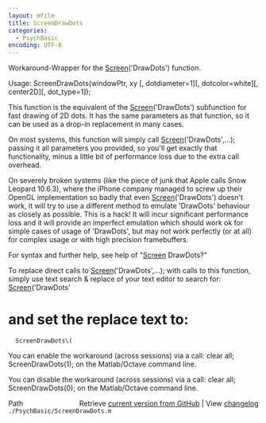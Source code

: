 ```yaml
---
layout: mfile
title: ScreenDrawDots
categories:
  - PsychBasic
encoding: UTF-8
---
```


Workaround-Wrapper for the [Screen](/docs/Screen)\('DrawDots'\) function.

Usage: ScreenDrawDots\(windowPtr, xy \[, dotdiameter=1\]\[, dotcolor=white\]\[, center2D\]\[, dot\_type=1\]\);

This function is the equivalent of the [Screen](/docs/Screen)\('DrawDots'\) subfunction
for fast drawing of 2D dots. It has the same parameters as that function,
so it can be used as a drop-in replacement in many cases.

On most systems, this function will simply call [Screen](/docs/Screen)\('DrawDots',...\);
passing it all parameters you provided, so you'll get exactly that
functionality, minus a little bit of performance loss due to the extra
call overhead.

On severely broken systems \(like the piece of junk that Apple calls Snow
Leopard 10.6.3\), where the iPhone company managed to screw up their OpenGL
implementation so badly that even [Screen](/docs/Screen)\('DrawDots'\) doesn't work, it
will try to use a different method to emulate 'DrawDots' behaviour as
closely as possible. This is a hack\! It will incur significant
performance loss and it will provide an imperfect emulation which
should work ok for simple cases of usage of 'DrawDots', but may not work
perfectly \(or at all\) for complex usage or with high precision framebuffers.

For syntax and further help, see help of "[Screen](/docs/Screen) DrawDots?"

To replace direct calls to [Screen](/docs/Screen)\('DrawDots',...\); with calls to this
function, simply use text search & replace of your text editor to search
for:
      [Screen](/docs/Screen)\('DrawDots'

# and set the replace text to:

      ScreenDrawDots\(


You can enable the workaround \(across sessions\) via a call:
clear all; ScreenDrawDots\(1\); on the Matlab/Octave command line.

You can disable the workaround \(across sessions\) via a call:
clear all; ScreenDrawDots\(0\); on the Matlab/Octave command line.



<div class="code_header" style="text-align:right;">
  <span style="float:left;">Path&nbsp;&nbsp;</span> <span class="counter">Retrieve <a href=
  "https://raw.github.com/Psychtoolbox-3/Psychtoolbox-3/beta/./PsychBasic/ScreenDrawDots.m">current version from GitHub</a> | View <a href=
  "https://github.com/Psychtoolbox-3/Psychtoolbox-3/commits/beta/./PsychBasic/ScreenDrawDots.m">changelog</a></span>
</div>
<div class="code">
  <code>./PsychBasic/ScreenDrawDots.m</code>
</div>
